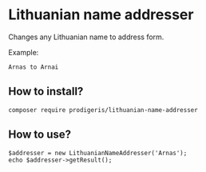 Lithuanian name addresser
=========================

Changes any Lithuanian name to address form.

Example:

`Arnas to Arnai`

How to install?
--------
```
composer require prodigeris/lithuanian-name-addresser
```

How to use?
--------
```
$addresser = new LithuanianNameAddresser('Arnas');
echo $addresser->getResult();
```
